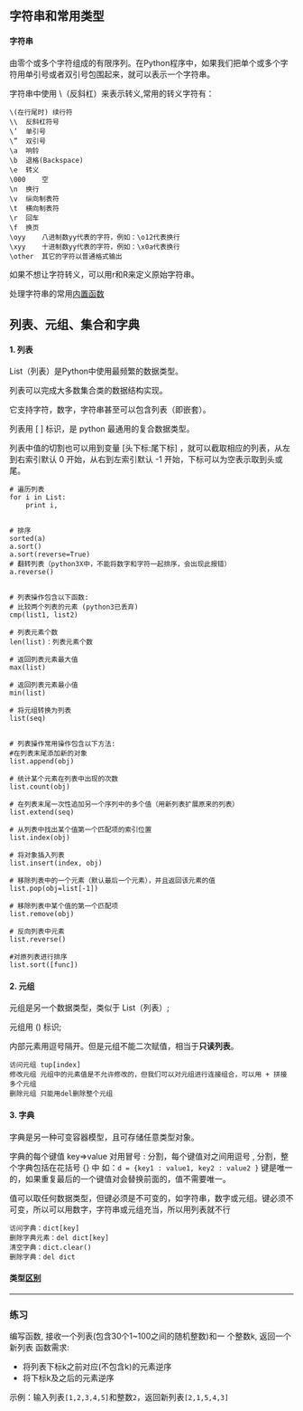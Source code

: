 字符串和常用类型
-

#### 字符串 
由零个或多个字符组成的有限序列。在Python程序中，如果我们把单个或多个字符用单引号或者双引号包围起来，就可以表示一个字符串。 

字符串中使用 \（反斜杠）来表示转义,常用的转义字符有：
```
\(在行尾时)	续行符
\\	反斜杠符号
\’	单引号
\”	双引号
\a	响铃
\b	退格(Backspace)
\e	转义
\000	空
\n	换行
\v	纵向制表符
\t	横向制表符
\r	回车
\f	换页
\oyy	八进制数yy代表的字符，例如：\o12代表换行
\xyy	十进制数yy代表的字符，例如：\x0a代表换行
\other	其它的字符以普通格式输出
```

如果不想让字符转义，可以用r和R来定义原始字符串。

处理字符串的常用[内置函数](https://www.jb51.net/article/33631.htm)

列表、元组、集合和字典
-

#### 1. 列表
List（列表）是Python中使用最频繁的数据类型。 

列表可以完成大多数集合类的数据结构实现。 

它支持字符，数字，字符串甚至可以包含列表（即嵌套）。 

列表用 [ ] 标识，是 python 最通用的复合数据类型。 

列表中值的切割也可以用到变量 [头下标:尾下标] ，就可以截取相应的列表，从左到右索引默认 0 开始，从右到左索引默认 -1 开始，下标可以为空表示取到头或尾。

```
# 遍历列表
for i in List:
    print i,


# 排序
sorted(a)
a.sort()
a.sort(reverse=True)
# 翻转列表（python3X中，不能将数字和字符一起排序，会出现此报错）
a.reverse()


# 列表操作包含以下函数:
# 比较两个列表的元素 (python3已丢弃)
cmp(list1, list2)

# 列表元素个数
len(list)：列表元素个数

# 返回列表元素最大值
max(list)

# 返回列表元素最小值
min(list)

# 将元组转换为列表
list(seq)


# 列表操作常用操作包含以下方法:
#在列表末尾添加新的对象
list.append(obj)

# 统计某个元素在列表中出现的次数
list.count(obj)

# 在列表末尾一次性追加另一个序列中的多个值（用新列表扩展原来的列表）
list.extend(seq)

# 从列表中找出某个值第一个匹配项的索引位置
list.index(obj)

# 将对象插入列表
list.insert(index, obj)

# 移除列表中的一个元素（默认最后一个元素），并且返回该元素的值
list.pop(obj=list[-1])

# 移除列表中某个值的第一个匹配项
list.remove(obj)

# 反向列表中元素
list.reverse()

#对原列表进行排序
list.sort([func])
```

#### 2. 元组
元组是另一个数据类型，类似于 List（列表）; 

元组用 () 标识; 

内部元素用逗号隔开。但是元组不能二次赋值，相当于**只读列表**。

```
访问元组 tup[index]
修改元组 元组中的元素值是不允许修改的，但我们可以对元组进行连接组合，可以用 + 拼接多个元组
删除元组 只能用del删除整个元组
```
#### 3. 字典
字典是另一种可变容器模型，且可存储任意类型对象。 

字典的每个键值 key=>value 对用冒号 : 分割，每个键值对之间用逗号 , 分割，整个字典包括在花括号 {} 中 如：`d = {key1 : value1, key2 : value2 }` 键是唯一的，如果重复最后的一个键值对会替换前面的，值不需要唯一。 

值可以取任何数据类型，但键必须是不可变的，如字符串，数字或元组。键必须不可变，所以可以用数字，字符串或元组充当，所以用列表就不行
```
访问字典：dict[key]
删除字典元素：del dict[key]
清空字典：dict.clear()
删除字典：del dict
```
#### 类型[区别](https://blog.csdn.net/weixin_43752392/article/details/103264817)



---

### 练习
编写函数, 接收一个列表(包含30个1~100之间的随机整数)和一
个整数k, 返回一个新列表
函数需求:
- 将列表下标k之前对应(不包含k)的元素逆序
- 将下标k及之后的元素逆序  

示例：输入列表`[1,2,3,4,5]`和整数`2`，返回新列表`[2,1,5,4,3]`